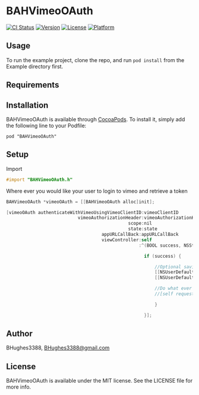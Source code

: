 # BAHVimeoOAuth

[![CI Status](http://img.shields.io/travis/BHughes3388/BAHVimeoOAuth.svg?style=flat)](https://travis-ci.org/BHughes3388/BAHVimeoOAuth)
[![Version](https://img.shields.io/cocoapods/v/BAHVimeoOAuth.svg?style=flat)](http://cocoadocs.org/docsets/BAHVimeoOAuth)
[![License](https://img.shields.io/cocoapods/l/BAHVimeoOAuth.svg?style=flat)](http://cocoadocs.org/docsets/BAHVimeoOAuth)
[![Platform](https://img.shields.io/cocoapods/p/BAHVimeoOAuth.svg?style=flat)](http://cocoadocs.org/docsets/BAHVimeoOAuth)

## Usage

To run the example project, clone the repo, and run `pod install` from the Example directory first.

## Requirements

## Installation

BAHVimeoOAuth is available through [CocoaPods](http://cocoapods.org). To install
it, simply add the following line to your Podfile:

    pod "BAHVimeoOAuth"

## Setup

Import
```Objective-C
#import "BAHVimeoOAuth.h"
```

Where ever you would like your user to login to vimeo and retrieve a token 
```Objective-C
BAHVimeoOAuth *vimeoOAuth = [[BAHVimeoOAuth alloc]init];

[vimeoOAuth authenticateWithVimeoUsingVimeoClientID:vimeoClientID
                           vimeoAuthorizationHeader:vimeoAuthorizationHeader
                                              scope:nil
                                              state:state
                                    appURLCallBack:appURLCallBack
                                    viewController:self
                                                  :^(BOOL success, NSString *vimeoToken) {

                                                    if (success) {

                                                        //Optional saving the returned token to NSUserDefaults
                                                        [[NSUserDefaults standardUserDefaults] setObject:vimeoToken forKey:@"vimeo_token"];
                                                        [[NSUserDefaults standardUserDefaults] synchronize];

                                                        //Do what ever you need to do with the returned token
                                                        //[self requestVideosFromVimeo];

                                                        }

                                                    }];
```

## Author

BHughes3388, BHughes3388@gmail.com

## License

BAHVimeoOAuth is available under the MIT license. See the LICENSE file for more info.

